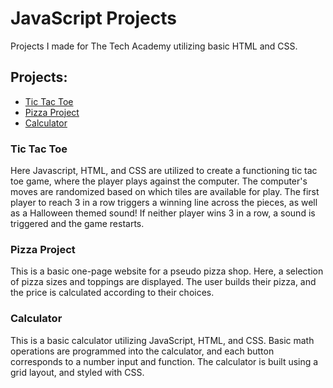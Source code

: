 # JavaScript Projects
Projects I made for The Tech Academy utilizing basic HTML and CSS. 

## Projects:
* [Tic Tac Toe](https://github.com/CJScanlan/JavaScript-Projects/tree/master/TicTacToe)
* [Pizza Project](https://github.com/CJScanlan/JavaScript-Projects/tree/master/Pizza_Project)
* [Calculator](https://github.com/CJScanlan/JavaScript-Projects/blob/master/JavaScript%20Projects/calculator.html)

### Tic Tac Toe
Here Javascript, HTML, and CSS are utilized to create a functioning tic tac toe game, where the player plays against the computer. The computer's moves are randomized based on which tiles are available for play. The first player to reach 3 in a row triggers a winning line across the pieces, as well as a Halloween themed sound! If neither player wins 3 in a row, a sound is triggered and the game restarts.  

### Pizza Project
This is a basic one-page website for a pseudo pizza shop. Here, a selection of pizza sizes and toppings are displayed. The user builds their pizza, and the price is calculated according to their choices. 

### Calculator
This is a basic calculator utilizing JavaScript, HTML, and CSS. Basic math operations are programmed into the calculator, and each button corresponds to a number input and function. The calculator is built using a grid layout, and styled with CSS.  

